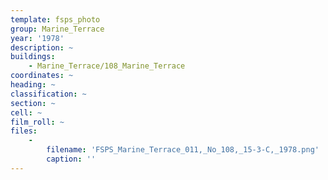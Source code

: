 ```yaml
---
template: fsps_photo
group: Marine_Terrace
year: '1978'
description: ~
buildings:
    - Marine_Terrace/108_Marine_Terrace
coordinates: ~
heading: ~
classification: ~
section: ~
cell: ~
film_roll: ~
files:
    -
        filename: 'FSPS_Marine_Terrace_011,_No_108,_15-3-C,_1978.png'
        caption: ''
---
```

